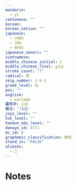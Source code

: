 ```yaml
---
mandarin:
  - yì
cantonese: ""
korean:
korean_native: ""
japanese:
  - CHOU
  - JOU
  - NYOU
japanese_nanori: ""
vietnamese:
middle_chinese_initial: ʈ
middle_chinese_final: ɣiᴇp
stroke_count: "7"
radical: 耳
skip_number: 1-6-1
grade_level: 名
pos: ""
english:
  - earlobe
羅馬字: jub
韓文: "\b줍"
joyo_level: ""
hsk_level: ""
hanmun_edu_level: ""
danayo_id: 8771
mc_id: 0
graphemic_classification: 象形
stand_in: "FALSE"
aliases:
  - 𦔮
---
```


# Notes

